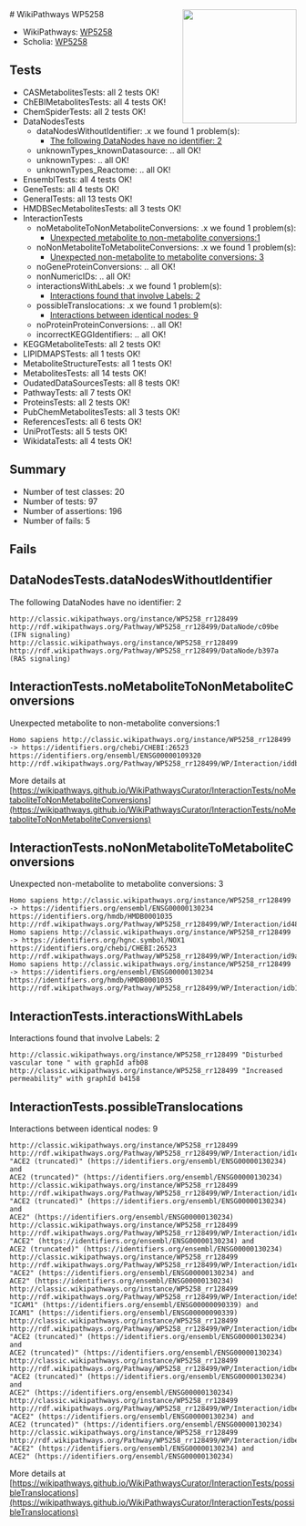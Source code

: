 <img style="float: right; width: 200px" src="https://upload.wikimedia.org/wikipedia/commons/thumb/8/83/Wplogo_with_text_500.png/640px-Wplogo_with_text_500.png" />
# WikiPathways WP5258

* WikiPathways: [WP5258](https://wikipathways.org/pathways/WP5258)
* Scholia: [WP5258](https://scholia.toolforge.org/wikipathways/WP5258)
## Tests
* CASMetabolitesTests: all 2 tests OK!
* ChEBIMetabolitesTests: all 4 tests OK!
* ChemSpiderTests: all 2 tests OK!
* DataNodesTests
    * dataNodesWithoutIdentifier: .x we found 1 problem(s):
        * [The following DataNodes have no identifier: 2](#d2d32fa1)
    * unknownTypes_knownDatasource: .. all OK!
    * unknownTypes: .. all OK!
    * unknownTypes_Reactome: .. all OK!
* EnsemblTests: all 4 tests OK!
* GeneTests: all 4 tests OK!
* GeneralTests: all 13 tests OK!
* HMDBSecMetabolitesTests: all 3 tests OK!
* InteractionTests
    * noMetaboliteToNonMetaboliteConversions: .x we found 1 problem(s):
        * [Unexpected metabolite to non-metabolite conversions:1](#a27bf36d)
    * noNonMetaboliteToMetaboliteConversions: .x we found 1 problem(s):
        * [Unexpected non-metabolite to metabolite conversions: 3](#4b4cfac1)
    * noGeneProteinConversions: .. all OK!
    * nonNumericIDs: .. all OK!
    * interactionsWithLabels: .x we found 1 problem(s):
        * [Interactions found that involve Labels: 2](#630d2679)
    * possibleTranslocations: .x we found 1 problem(s):
        * [Interactions between identical nodes: 9](#1c11820e)
    * noProteinProteinConversions: .. all OK!
    * incorrectKEGGIdentifiers: .. all OK!
* KEGGMetaboliteTests: all 2 tests OK!
* LIPIDMAPSTests: all 1 tests OK!
* MetaboliteStructureTests: all 1 tests OK!
* MetabolitesTests: all 14 tests OK!
* OudatedDataSourcesTests: all 8 tests OK!
* PathwayTests: all 7 tests OK!
* ProteinsTests: all 2 tests OK!
* PubChemMetabolitesTests: all 3 tests OK!
* ReferencesTests: all 6 tests OK!
* UniProtTests: all 5 tests OK!
* WikidataTests: all 4 tests OK!


## Summary

* Number of test classes: 20
* Number of tests: 97
* Number of assertions: 196
* Number of fails: 5

## Fails

<a name="d2d32fa1" />

## DataNodesTests.dataNodesWithoutIdentifier

The following DataNodes have no identifier: 2
```
http://classic.wikipathways.org/instance/WP5258_rr128499 http://rdf.wikipathways.org/Pathway/WP5258_rr128499/DataNode/c09be (IFN signaling)
http://classic.wikipathways.org/instance/WP5258_rr128499 http://rdf.wikipathways.org/Pathway/WP5258_rr128499/DataNode/b397a (RAS signaling)
```

<a name="a27bf36d" />

## InteractionTests.noMetaboliteToNonMetaboliteConversions

Unexpected metabolite to non-metabolite conversions:1
```
Homo sapiens http://classic.wikipathways.org/instance/WP5258_rr128499 -> https://identifiers.org/chebi/CHEBI:26523 https://identifiers.org/ensembl/ENSG00000109320 http://rdf.wikipathways.org/Pathway/WP5258_rr128499/WP/Interaction/iddb0c791d
```

More details at [https://wikipathways.github.io/WikiPathwaysCurator/InteractionTests/noMetaboliteToNonMetaboliteConversions](https://wikipathways.github.io/WikiPathwaysCurator/InteractionTests/noMetaboliteToNonMetaboliteConversions)

<a name="4b4cfac1" />

## InteractionTests.noNonMetaboliteToMetaboliteConversions

Unexpected non-metabolite to metabolite conversions: 3
```
Homo sapiens http://classic.wikipathways.org/instance/WP5258_rr128499 -> https://identifiers.org/ensembl/ENSG00000130234 https://identifiers.org/hmdb/HMDB0001035 http://rdf.wikipathways.org/Pathway/WP5258_rr128499/WP/Interaction/id48739a9
Homo sapiens http://classic.wikipathways.org/instance/WP5258_rr128499 -> https://identifiers.org/hgnc.symbol/NOX1 https://identifiers.org/chebi/CHEBI:26523 http://rdf.wikipathways.org/Pathway/WP5258_rr128499/WP/Interaction/id9a9ed424
Homo sapiens http://classic.wikipathways.org/instance/WP5258_rr128499 -> https://identifiers.org/ensembl/ENSG00000130234 https://identifiers.org/hmdb/HMDB0001035 http://rdf.wikipathways.org/Pathway/WP5258_rr128499/WP/Interaction/idb14e7f6e
```

<a name="630d2679" />

## InteractionTests.interactionsWithLabels

Interactions found that involve Labels: 2
```
http://classic.wikipathways.org/instance/WP5258_rr128499 "Disturbed vascular tone " with graphId afb08
http://classic.wikipathways.org/instance/WP5258_rr128499 "Increased permeability" with graphId b4158
```

<a name="1c11820e" />

## InteractionTests.possibleTranslocations

Interactions between identical nodes: 9
```
http://classic.wikipathways.org/instance/WP5258_rr128499 http://rdf.wikipathways.org/Pathway/WP5258_rr128499/WP/Interaction/id1c7c5bd8 "ACE2 (truncated)" (https://identifiers.org/ensembl/ENSG00000130234) and 
ACE2 (truncated)" (https://identifiers.org/ensembl/ENSG00000130234)
http://classic.wikipathways.org/instance/WP5258_rr128499 http://rdf.wikipathways.org/Pathway/WP5258_rr128499/WP/Interaction/id1c7c5bd8 "ACE2 (truncated)" (https://identifiers.org/ensembl/ENSG00000130234) and 
ACE2" (https://identifiers.org/ensembl/ENSG00000130234)
http://classic.wikipathways.org/instance/WP5258_rr128499 http://rdf.wikipathways.org/Pathway/WP5258_rr128499/WP/Interaction/id1c7c5bd8 "ACE2" (https://identifiers.org/ensembl/ENSG00000130234) and 
ACE2 (truncated)" (https://identifiers.org/ensembl/ENSG00000130234)
http://classic.wikipathways.org/instance/WP5258_rr128499 http://rdf.wikipathways.org/Pathway/WP5258_rr128499/WP/Interaction/id1c7c5bd8 "ACE2" (https://identifiers.org/ensembl/ENSG00000130234) and 
ACE2" (https://identifiers.org/ensembl/ENSG00000130234)
http://classic.wikipathways.org/instance/WP5258_rr128499 http://rdf.wikipathways.org/Pathway/WP5258_rr128499/WP/Interaction/ide5f8fc10 "ICAM1" (https://identifiers.org/ensembl/ENSG00000090339) and 
ICAM1" (https://identifiers.org/ensembl/ENSG00000090339)
http://classic.wikipathways.org/instance/WP5258_rr128499 http://rdf.wikipathways.org/Pathway/WP5258_rr128499/WP/Interaction/idbed4e731 "ACE2 (truncated)" (https://identifiers.org/ensembl/ENSG00000130234) and 
ACE2 (truncated)" (https://identifiers.org/ensembl/ENSG00000130234)
http://classic.wikipathways.org/instance/WP5258_rr128499 http://rdf.wikipathways.org/Pathway/WP5258_rr128499/WP/Interaction/idbed4e731 "ACE2 (truncated)" (https://identifiers.org/ensembl/ENSG00000130234) and 
ACE2" (https://identifiers.org/ensembl/ENSG00000130234)
http://classic.wikipathways.org/instance/WP5258_rr128499 http://rdf.wikipathways.org/Pathway/WP5258_rr128499/WP/Interaction/idbed4e731 "ACE2" (https://identifiers.org/ensembl/ENSG00000130234) and 
ACE2 (truncated)" (https://identifiers.org/ensembl/ENSG00000130234)
http://classic.wikipathways.org/instance/WP5258_rr128499 http://rdf.wikipathways.org/Pathway/WP5258_rr128499/WP/Interaction/idbed4e731 "ACE2" (https://identifiers.org/ensembl/ENSG00000130234) and 
ACE2" (https://identifiers.org/ensembl/ENSG00000130234)
```

More details at [https://wikipathways.github.io/WikiPathwaysCurator/InteractionTests/possibleTranslocations](https://wikipathways.github.io/WikiPathwaysCurator/InteractionTests/possibleTranslocations)

